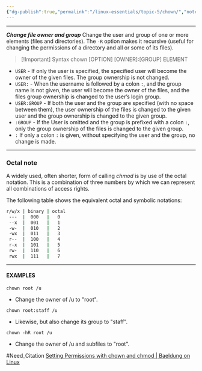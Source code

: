 ```yaml
---
{"dg-publish":true,"permalink":"/linux-essentials/topic-5/chown/","noteIcon":"1"}
---
```


---
___Change file owner and group___
Change the user and group of one or more elements (files and directories). The `-R` option makes it recursive (useful for changing the permissions of a directory and all or some of its files).

> [!Important] Syntax
> chown [OPTION] [OWNER]:[GROUP] ELEMENT

- `USER` - If only the user is specified, the specified user will become the owner of the given files. The group ownership is not changed.
- `USER:` - When the username is followed by a colon `:`, and the group name is not given, the user will become the owner of the files, and the files group ownership is changed to the user’s login group.
- `USER:GROUP` - If both the user and the group are specified (with no space between them), the user ownership of the files is changed to the given user and the group ownership is changed to the given group.
- `:GROUP` - If the User is omitted and the group is prefixed with a colon `:`, only the group ownership of the files is changed to the given group.
- `:` If only a colon `:` is given, without specifying the user and the group, no change is made.

---
### Octal note
A widely used, often shorter, form of calling _chmod_ is by use of the octal notation. This is a combination of three numbers by which we can represent all combinations of access rights.

The following table shows the equivalent octal and symbolic notations:
```bash
r/w/x | binary | octal
 ---  |  000   |   0
 --x  |  001   |   1
 -w-  |  010   |   2
 -wx  |  011   |   3
 r--  |  100   |   4
 r-x  |  101   |   5
 rw-  |  110   |   6
 rwx  |  111   |   7
```

---
#### EXAMPLES
`chown root /u`
- Change the owner of /u to "root".

`chown root:staff /u`
- Likewise, but also change its group to "staff".

`chown -hR root /u`
- Change the owner of /u and subfiles to "root".

#Need_Citation 
[Setting Permissions with chown and chmod | Baeldung on Linux](https://www.baeldung.com/linux/chown-chmod-permissions)